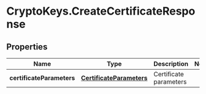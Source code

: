 # CryptoKeys.CreateCertificateResponse

## Properties
Name | Type | Description | Notes
------------ | ------------- | ------------- | -------------
**certificateParameters** | [**CertificateParameters**](CertificateParameters.md) | Certificate parameters | 



